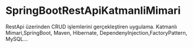 # SpringBootRestApiKatmanliMimari
RestApi üzerinden CRUD işlemlerini gerçekleştiren uygulama.
Katmanlı Mimari,SpringBoot, Maven, Hibernate, DependenyInjection,FactoryPattern, MySQL... 
